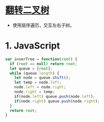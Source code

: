 # [翻转二叉树](https://leetcode-cn.com/problems/invert-binary-tree/)

- 使用层序遍历，交互左右子树。

# 1. JavaScript

```js
var inverTree = function(root) {
  if (root == null) return root;
  let queue = [root];
  while (queue.length) {
    let node = queue.shift();
    let temp = node.left;
    node.left = node.right;
    node.right = temp;
    if(node.left) queue.push(node.left);
    if(node.right) queue.push(node.right);
  }
  return root;
}
```